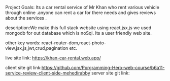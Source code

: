 Project Goals: Its a car rental service of Mr Khan who rent various vehicle through online .anyone can rent a car for there needs and gives reviews about the services .

description:We make this full stack website using react,jsx,js we used mongodb for out database which is noSql. Its a user friendly web site.

other key words: react-router-dom,react-photo-view,jsx,js,jwt,crud,pagination etc.

live site link: https://khan-car-rental.web.app/

client site git link:https://github.com/Porgramming-Hero-web-course/b6a11-service-review-client-side-mehedirabby
server site git link:
